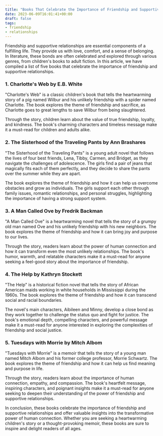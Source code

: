 ```yaml
---
title: "Books That Celebrate the Importance of Friendship and Supportive Relationships"
date: 2023-06-09T16:01:41+00:00
draft: false
tags:
- friendship
- relationships
---
```


Friendship and supportive relationships are essential components of a fulfilling life. They provide us with love, comfort, and a sense of belonging. In literature, these bonds are often celebrated and explored through various genres, from children's books to adult fiction. In this article, we have compiled a list of five books that celebrate the importance of friendship and supportive relationships.

### 1. Charlotte's Web by E.B. White

"Charlotte's Web" is a classic children's book that tells the heartwarming story of a pig named Wilbur and his unlikely friendship with a spider named Charlotte. The book explores the theme of friendship and sacrifice, as Charlotte goes to great lengths to save Wilbur from being slaughtered.

Through the story, children learn about the value of true friendship, loyalty, and kindness. The book's charming characters and timeless message make it a must-read for children and adults alike.

### 2. The Sisterhood of the Traveling Pants by Ann Brashares

"The Sisterhood of the Traveling Pants" is a young adult novel that follows the lives of four best friends, Lena, Tibby, Carmen, and Bridget, as they navigate the challenges of adolescence. The girls find a pair of jeans that magically fits each of them perfectly, and they decide to share the pants over the summer while they are apart.

The book explores the theme of friendship and how it can help us overcome obstacles and grow as individuals. The girls support each other through family issues, romantic relationships, and personal struggles, highlighting the importance of having a strong support system.

### 3. A Man Called Ove by Fredrik Backman

"A Man Called Ove" is a heartwarming novel that tells the story of a grumpy old man named Ove and his unlikely friendship with his new neighbors. The book explores the theme of friendship and how it can bring joy and purpose to our lives.

Through the story, readers learn about the power of human connection and how it can transform even the most unlikely relationships. The book's humor, warmth, and relatable characters make it a must-read for anyone seeking a feel-good story about the importance of friendship.

### 4. The Help by Kathryn Stockett

"The Help" is a historical fiction novel that tells the story of African American maids working in white households in Mississippi during the 1960s. The book explores the theme of friendship and how it can transcend social and racial boundaries.

The novel's main characters, Aibileen and Minny, develop a close bond as they work together to challenge the status quo and fight for justice. The book's emotional depth, compelling characters, and powerful message make it a must-read for anyone interested in exploring the complexities of friendship and social justice.

### 5. Tuesdays with Morrie by Mitch Albom

"Tuesdays with Morrie" is a memoir that tells the story of a young man named Mitch Albom and his former college professor, Morrie Schwartz. The book explores the theme of friendship and how it can help us find meaning and purpose in life.

Through the story, readers learn about the importance of human connection, empathy, and compassion. The book's heartfelt message, inspiring characters, and poignant insights make it a must-read for anyone seeking to deepen their understanding of the power of friendship and supportive relationships.

In conclusion, these books celebrate the importance of friendship and supportive relationships and offer valuable insights into the transformative power of human connection. Whether you are seeking a heartwarming children's story or a thought-provoking memoir, these books are sure to inspire and delight readers of all ages.